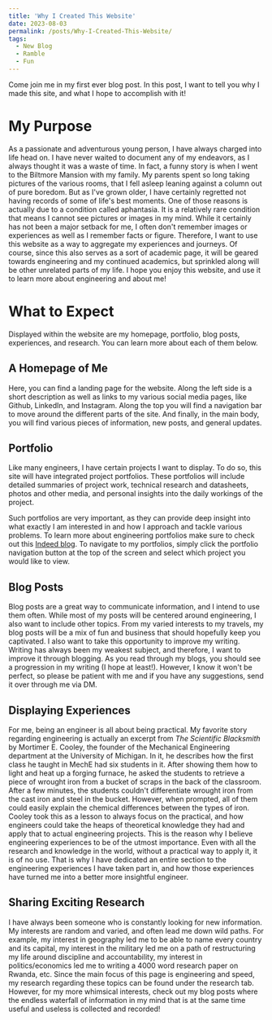 ```yaml
---
title: 'Why I Created This Website'
date: 2023-08-03
permalink: /posts/Why-I-Created-This-Website/
tags:
  - New Blog
  - Ramble
  - Fun
---
```


Come join me in my first ever blog post. In this post, I want to tell you why I made this site, and what I hope to accomplish with it!

My Purpose
======
As a passionate and adventurous young person, I have always charged into life head on. I have never waited to document any of my endeavors, as I always thought it was a waste of time. In fact, a funny story is when I went to the Biltmore Mansion with my family. My parents spent so long taking pictures of the various rooms, that I fell asleep leaning against a column out of pure boredom. But as I've grown older, I have certainly regretted not having records of some of life's best moments. One of those reasons is actually due to a condition called aphantasia. It is a relatively rare condition that means I cannot see pictures or images in my mind. While it certainly has not been a major setback for me, I often don't remember images or experiences as well as I remember facts or figure. Therefore, I want to use this website as a way to aggregate my experiences and journeys. Of course, since this also serves as a sort of academic page, it will be geared towards engineering and my continued academics, but sprinkled along will be other unrelated parts of my life. I hope you enjoy this website, and use it to learn more about engineering and about me! 

What to Expect
======
Displayed within the website are my homepage, portfolio, blog posts, experiences, and research. You can learn more about each of them below.  

A Homepage of Me
-----
Here, you can find a landing page for the website. Along the left side is a short description as well as links to my various social media pages, like Github, LinkedIn, and Instagram. Along the top you will find a navigation bar to move around the different parts of the site. And finally, in the main body, you will find various pieces of information, new posts, and general updates.

Portfolio
------
Like many engineers, I have certain projects I want to display. To do so, this site will have integrated project portfolios. These portfolios will include detailed summaries of project work, technical research and datasheets, photos and other media, and personal insights into the daily workings of the project.

Such portfolios are very important, as they can provide deep insight into what exactly I am interested in and how I approach and tackle various problems. To learn more about engineering portfolios make sure to check out this [Indeed blog](https://www.indeed.com/career-advice/career-development/what-is-portfolio-engineering). To navigate to my portfolios, simply click the portfolio navigation button at the top of the screen and select which project you would like to view.

Blog Posts
-----
Blog posts are a great way to communicate information, and I intend to use them often. While most of my posts will be centered around engineering, I also want to include other topics. From my varied interests to my travels, my blog posts will be a mix of fun and business that should hopefully keep you captivated. I also want to take this opportunity to improve my writing. Writing has always been my weakest subject, and therefore, I want to improve it through blogging. As you read through my blogs, you should see a progression in my writing (I hope at least!). However, I know it won't be perfect, so please be patient with me and if you have any suggestions, send it over through me via DM.

Displaying Experiences
-----
For me, being an engineer is all about being practical. My favorite story regarding engineering is actually an excerpt from *The Scientific Blacksmith* by Mortimer E. Cooley, the founder of the Mechanical Engineering department at the University of Michigan. In it, he describes how the first class he taught in MechE had six students in it. After showing them how to light and heat up a forging furnace, he asked the students to retrieve a piece of wrought iron from a bucket of scraps in the back of the classroom. After a few minutes, the students couldn't differentiate wrought iron from the cast iron and steel in the bucket. However, when prompted, all of them could easily explain the chemical differences between the types of iron. Cooley took this as a lesson to always focus on the practical, and how engineers could take the heaps of theoretical knowledge they had and apply that to actual engineering projects. This is the reason why I believe engineering experiences to be of the utmost importance. Even with all the research and knowledge in the world, without a practical way to apply it, it is of no use. That is why I have dedicated an entire section to the engineering experiences I have taken part in, and how those experiences have turned me into a better more insightful engineer.

Sharing Exciting Research
-----
I have always been someone who is constantly looking for new information. My interests are random and varied, and often lead me down wild paths. For example, my interest in geography led me to be able to name every country and its capital, my interest in the military led me on a path of restructuring my life around discipline and accountability, my interest in politics/economics led me to writing a 4000 word research paper on Rwanda, etc. Since the main focus of this page is engineering and speed, my research regarding these topics can be found under the research tab. However, for my more whimsical interests, check out my blog posts where the endless waterfall of information in my mind that is at the same time useful and useless is collected and recorded!
